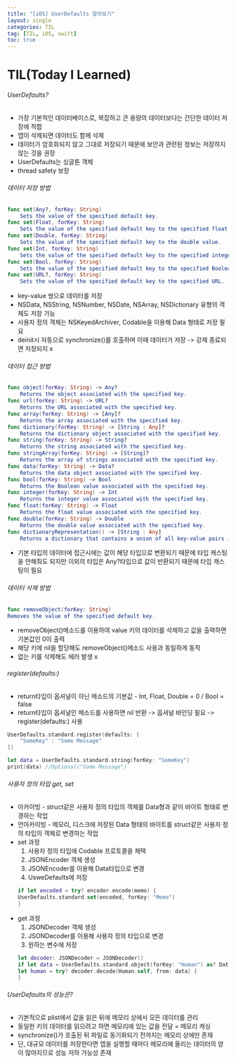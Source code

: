 ```yaml
---
title: "[iOS] UserDefaults 알아보기"
layout: single
categories: TIL
tag: [TIL, iOS, swift]
toc: true
---
```


# TIL(Today I Learned)

###### UserDefaults?
* 가장 기본적인 데이터베이스로, 복잡하고 큰 용량의 데이터보다는 간단한 데이터 저장에 적합
* 앱이 삭제되면 데이터도 함께 삭제
* 데이터가 암호화되지 않고 그대로 저장되기 때문에 보안과 관련된 정보는 저장하지 않는 것을 권장
* UserDefaults는 싱글톤 객체
* thread safety 보장

###### 데이터 저장 방법
```swift
func set(Any?, forKey: String)
    Sets the value of the specified default key.
func set(Float, forKey: String)
    Sets the value of the specified default key to the specified float value.
func set(Double, forKey: String)
    Sets the value of the specified default key to the double value.
func set(Int, forKey: String)
    Sets the value of the specified default key to the specified integer value.
func set(Bool, forKey: String)
    Sets the value of the specified default key to the specified Boolean value.
func set(URL?, forKey: String)
    Sets the value of the specified default key to the specified URL.
```
* key-value 쌍으로 데이터를 저장
* NSData, NSString, NSNumber, NSDate, NSArray, NSDictionary 유형의 객체도 저장 가능
* 사용자 정의 객체는 NSKeyedArchiver, Codable을 이용해 Data 형태로 저장 필요
* deinit시 자동으로 synchronize()를 호출하며 이때 데이터가 저장 -> 강제 종료되면 저장되지 x

###### 데이터 접근 방법
```swift
func object(forKey: String) -> Any?
    Returns the object associated with the specified key.
func url(forKey: String) -> URL?
    Returns the URL associated with the specified key.
func array(forKey: String) -> [Any]?
    Returns the array associated with the specified key.
func dictionary(forKey: String) -> [String : Any]?
    Returns the dictionary object associated with the specified key.
func string(forKey: String) -> String?
    Returns the string associated with the specified key.
func stringArray(forKey: String) -> [String]?
    Returns the array of strings associated with the specified key.
func data(forKey: String) -> Data?
    Returns the data object associated with the specified key.
func bool(forKey: String) -> Bool
    Returns the Boolean value associated with the specified key.
func integer(forKey: String) -> Int
    Returns the integer value associated with the specified key.
func float(forKey: String) -> Float
    Returns the float value associated with the specified key.
func double(forKey: String) -> Double
    Returns the double value associated with the specified key.
func dictionaryRepresentation() -> [String : Any]
    Returns a dictionary that contains a union of all key-value pairs in the domains in the search list.
```
* 기본 타입의 데이터에 접근시에는 값이 해당 타입으로 변환되기 때문에 타입 캐스팅을 안해줘도 되지만 이외의 타입은 Any?타입으로 값이 반환되기 때문에 타입 캐스팅이 필요

###### 데이터 삭제 방법
```swift
func removeObject(forKey: String)
Removes the value of the specified default key.
```
* removeObject()메소드를 이용하여 value 키의 데이터를 삭제하고 값을 출력하면 기본값인 0이 출력
* 해당 키에 nil을 할당해도 removeObject()메소드 사용과 동일하게 동작
* 없는 키를 삭제해도 에러 발생 x

###### register(defaults:)
* return타입이 옵셔널이 아닌 메소드의 기본값 - Int, Float, Double = 0 / Bool = false
* return타입이 옵셔널인 메소드를 사용하면 nil 반환 -> 옵셔널 바인딩 필요 -> register(defaults:) 사용
```swift
UserDefaults.standard.register(defaults: [
    "SomeKey" : "Some Message"
])

let data = UserDefaults.standard.string(forKey: "SomeKey")
print(data) //Optional("Some Message")
```

###### 사용자 정의 타입 get, set
* 아카이빙 - struct같은 사용자 정의 타입의 객체를 Data형과 같이 바이트 형태로 변경하는 작업
* 언아카이빙 - 메모리, 디스크에 저장된 Data 형태의 바이트를 struct같은 사용자 정의 타입의 객체로 변경하는 작업
* set 과정
    1. 사용자 정의 타입에 Codable 프로토콜을 채택
    2. JSONEncoder 객체 생성
    3. JSONEncoder를 이용해 Data타입으로 변경
    4. UsweDefaults에 저장
    ```swift
    if let encoded = try? encoder.encode(memo) {
    UserDefaults.standard.set(encoded, forKey: "Memo")
    }
    ```
* get 과정
    1. JSONDecoder 객체 생성
    2. JSONDecoder를 이용해 사용자 정의 타입으로 변경
    3. 원하는 변수에 저장
    ```swift
    let decoder: JSONDecoder = JSONDecoder()
    if let data = UserDefaults.standard.object(forKey: "Human") as? Data,
    let human = try? decoder.decode(Human.self, from: data) {
    }   
    ```

###### UserDefaults의 성능은?
* 기본적으로 plist에서 값을 읽은 뒤에 메모리 상에서 모든 데이터를 관리
* 동일한 키의 데이터를 읽으려고 하면 메모리에 있는 값을 전달 = 메모리 캐싱
* synchronize()가 호출된 뒤 파일로 동기화되기 전까지는 메모리 상에만 존재
* 단, 대규모 데이터를 저장한다면 앱을 실행할 때마다 메모리에 올리는 데이터의 양이 많아지므로 성능 저하 가능성 존재